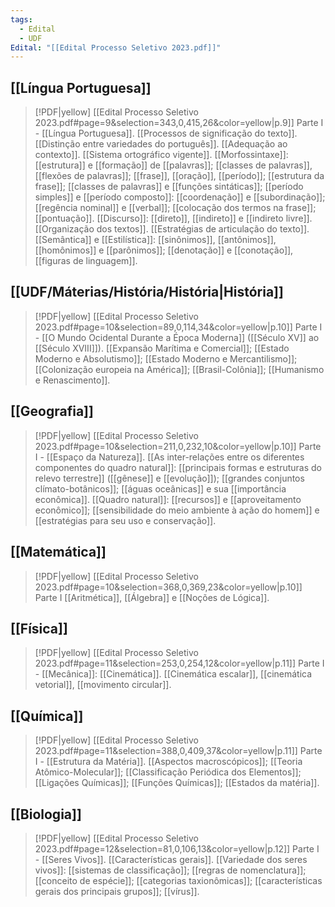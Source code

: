 ```yaml
---
tags:
  - Edital
  - UDF
Edital: "[[Edital Processo Seletivo 2023.pdf]]"
---
```


## [[Língua Portuguesa]]
> [!PDF|yellow] [[Edital Processo Seletivo 2023.pdf#page=9&selection=343,0,415,26&color=yellow|p.9]]  Parte I - [[Língua Portuguesa]].
>  [[Processos de significação do texto]]. [[Distinção entre variedades do português]]. [[Adequação ao contexto]]. [[Sistema ortográfico vigente]]. [[Morfossintaxe]]: [[estrutura]] e [[formação]] de [[palavras]]; [[classes de palavras]], [[flexões de palavras]]; [[frase]], [[oração]], [[período]]; [[estrutura da frase]]; [[classes de palavras]] e [[funções sintáticas]]; [[período simples]] e [[período composto]]: [[coordenação]] e [[subordinação]]; [[regência nominal]] e [[verbal]]; [[colocação dos termos na frase]]; [[pontuação]]. [[Discurso]]: [[direto]], [[indireto]] e [[indireto livre]]. [[Organização dos textos]]. [[Estratégias de articulação do texto]]. [[Semântica]] e [[Estilística]]: [[sinônimos]], [[antônimos]], [[homônimos]] e [[parônimos]]; [[denotação]] e [[conotação]], [[figuras de linguagem]].
## [[UDF/Máterias/História/História|História]]
> [!PDF|yellow] [[Edital Processo Seletivo 2023.pdf#page=10&selection=89,0,114,34&color=yellow|p.10]] Parte I - [[O Mundo Ocidental Durante a Época Moderna]] ([[Século XV]] ao [[Século XVIII]]).
> [[Expansão Marítima e Comercial]]; [[Estado Moderno e Absolutismo]]; [[Estado Moderno e Mercantilismo]]; [[Colonização europeia na América]]; [[Brasil-Colônia]]; [[Humanismo e Renascimento]].
## [[Geografia]]
> [!PDF|yellow] [[Edital Processo Seletivo 2023.pdf#page=10&selection=211,0,232,10&color=yellow|p.10]] Parte I - [[Espaço da Natureza]].
> [[As inter-relações entre os diferentes componentes do quadro natural]]: [[principais formas e estruturas do relevo terrestre]] ([[gênese]] e [[evolução]]); [[grandes conjuntos clímato-botânicos]]; [[águas oceânicas]] e sua [[importância econômica]]. [[Quadro natural]]: [[recursos]] e [[aproveitamento econômico]]; [[sensibilidade do meio ambiente à ação do homem]] e [[estratégias para seu uso e conservação]].
## [[Matemática]]
> [!PDF|yellow] [[Edital Processo Seletivo 2023.pdf#page=10&selection=368,0,369,23&color=yellow|p.10]] Parte I
> [[Aritmética]], [[Álgebra]] e [[Noções de Lógica]].
## [[Física]]
> [!PDF|yellow] [[Edital Processo Seletivo 2023.pdf#page=11&selection=253,0,254,12&color=yellow|p.11]] Parte I - [[Mecânica]]: [[Cinemática]].
> [[Cinemática escalar]], [[cinemática vetorial]], [[movimento circular]].
##  [[Química]]
> [!PDF|yellow] [[Edital Processo Seletivo 2023.pdf#page=11&selection=388,0,409,37&color=yellow|p.11]] Parte I - [[Estrutura da Matéria]].
> [[Aspectos macroscópicos]]; [[Teoria Atômico-Molecular]]; [[Classificação Periódica dos Elementos]]; [[Ligações Químicas]]; [[Funções Químicas]]; [[Estados da matéria]].
## [[Biologia]]
> [!PDF|yellow] [[Edital Processo Seletivo 2023.pdf#page=12&selection=81,0,106,13&color=yellow|p.12]] Parte I - [[Seres Vivos]].
> [[Características gerais]]. [[Variedade dos seres vivos]]: [[sistemas de classificação]]; [[regras de nomenclatura]]; [[conceito de espécie]]; [[categorias taxionômicas]]; [[características gerais dos principais grupos]]; [[vírus]].
